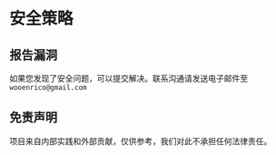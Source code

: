 # 安全策略

## 报告漏洞

如果您发现了安全问题，可以提交解决。联系沟通请发送电子邮件至 `wooenrico@gmail.com`

## 免责声明

项目来自内部实践和外部贡献，仅供参考，我们对此不承担任何法律责任。